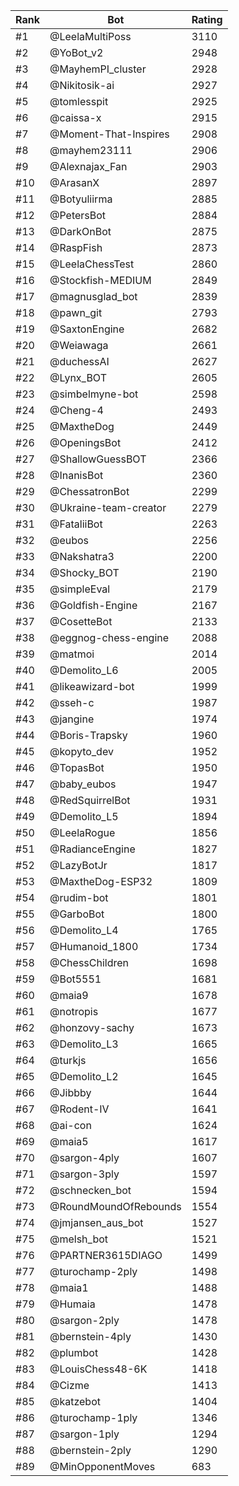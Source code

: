 Rank|Bot|Rating
---|---|---
#1|@LeelaMultiPoss|3110
#2|@YoBot_v2|2948
#3|@MayhemPI_cluster|2928
#4|@Nikitosik-ai|2927
#5|@tomlesspit|2925
#6|@caissa-x|2915
#7|@Moment-That-Inspires|2908
#8|@mayhem23111|2906
#9|@Alexnajax_Fan|2903
#10|@ArasanX|2897
#11|@Botyuliirma|2885
#12|@PetersBot|2884
#13|@DarkOnBot|2875
#14|@RaspFish|2873
#15|@LeelaChessTest|2860
#16|@Stockfish-MEDIUM|2849
#17|@magnusglad_bot|2839
#18|@pawn_git|2793
#19|@SaxtonEngine|2682
#20|@Weiawaga|2661
#21|@duchessAI|2627
#22|@Lynx_BOT|2605
#23|@simbelmyne-bot|2598
#24|@Cheng-4|2493
#25|@MaxtheDog|2449
#26|@OpeningsBot|2412
#27|@ShallowGuessBOT|2366
#28|@InanisBot|2360
#29|@ChessatronBot|2299
#30|@Ukraine-team-creator|2279
#31|@FataliiBot|2263
#32|@eubos|2256
#33|@Nakshatra3|2200
#34|@Shocky_BOT|2190
#35|@simpleEval|2179
#36|@Goldfish-Engine|2167
#37|@CosetteBot|2133
#38|@eggnog-chess-engine|2088
#39|@matmoi|2014
#40|@Demolito_L6|2005
#41|@likeawizard-bot|1999
#42|@sseh-c|1987
#43|@jangine|1974
#44|@Boris-Trapsky|1960
#45|@kopyto_dev|1952
#46|@TopasBot|1950
#47|@baby_eubos|1947
#48|@RedSquirrelBot|1931
#49|@Demolito_L5|1894
#50|@LeelaRogue|1856
#51|@RadianceEngine|1827
#52|@LazyBotJr|1817
#53|@MaxtheDog-ESP32|1809
#54|@rudim-bot|1801
#55|@GarboBot|1800
#56|@Demolito_L4|1765
#57|@Humanoid_1800|1734
#58|@ChessChildren|1698
#59|@Bot5551|1681
#60|@maia9|1678
#61|@notropis|1677
#62|@honzovy-sachy|1673
#63|@Demolito_L3|1665
#64|@turkjs|1656
#65|@Demolito_L2|1645
#66|@Jibbby|1644
#67|@Rodent-IV|1641
#68|@ai-con|1624
#69|@maia5|1617
#70|@sargon-4ply|1607
#71|@sargon-3ply|1597
#72|@schnecken_bot|1594
#73|@RoundMoundOfRebounds|1554
#74|@jmjansen_aus_bot|1527
#75|@melsh_bot|1521
#76|@PARTNER3615DIAGO|1499
#77|@turochamp-2ply|1498
#78|@maia1|1488
#79|@Humaia|1478
#80|@sargon-2ply|1478
#81|@bernstein-4ply|1430
#82|@plumbot|1428
#83|@LouisChess48-6K|1418
#84|@Cizme|1413
#85|@katzebot|1404
#86|@turochamp-1ply|1346
#87|@sargon-1ply|1294
#88|@bernstein-2ply|1290
#89|@MinOpponentMoves|683
